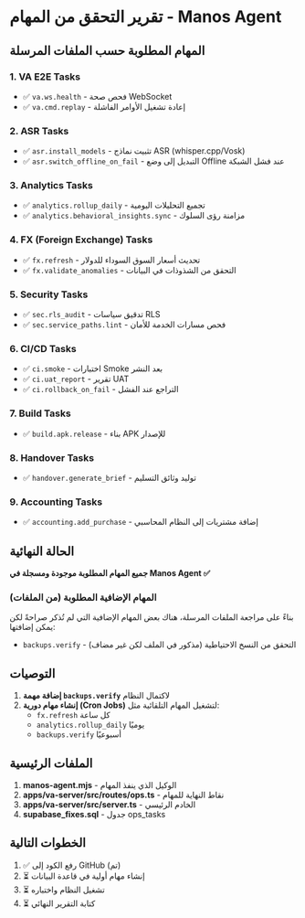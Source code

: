 # تقرير التحقق من المهام - Manos Agent

## المهام المطلوبة حسب الملفات المرسلة

### 1. VA E2E Tasks
- ✅ `va.ws.health` - فحص صحة WebSocket
- ✅ `va.cmd.replay` - إعادة تشغيل الأوامر الفاشلة

### 2. ASR Tasks
- ✅ `asr.install_models` - تثبيت نماذج ASR (whisper.cpp/Vosk)
- ✅ `asr.switch_offline_on_fail` - التبديل إلى وضع Offline عند فشل الشبكة

### 3. Analytics Tasks
- ✅ `analytics.rollup_daily` - تجميع التحليلات اليومية
- ✅ `analytics.behavioral_insights.sync` - مزامنة رؤى السلوك

### 4. FX (Foreign Exchange) Tasks
- ✅ `fx.refresh` - تحديث أسعار السوق السوداء للدولار
- ✅ `fx.validate_anomalies` - التحقق من الشذوذات في البيانات

### 5. Security Tasks
- ✅ `sec.rls_audit` - تدقيق سياسات RLS
- ✅ `sec.service_paths.lint` - فحص مسارات الخدمة للأمان

### 6. CI/CD Tasks
- ✅ `ci.smoke` - اختبارات Smoke بعد النشر
- ✅ `ci.uat_report` - تقرير UAT
- ✅ `ci.rollback_on_fail` - التراجع عند الفشل

### 7. Build Tasks
- ✅ `build.apk.release` - بناء APK للإصدار

### 8. Handover Tasks
- ✅ `handover.generate_brief` - توليد وثائق التسليم

### 9. Accounting Tasks
- ✅ `accounting.add_purchase` - إضافة مشتريات إلى النظام المحاسبي

## الحالة النهائية

**جميع المهام المطلوبة موجودة ومسجلة في Manos Agent ✅**

### المهام الإضافية المطلوبة (من الملفات)

بناءً على مراجعة الملفات المرسلة، هناك بعض المهام الإضافية التي لم تُذكر صراحةً لكن يمكن إضافتها:

- `backups.verify` - التحقق من النسخ الاحتياطية (مذكور في الملف لكن غير مضاف)

## التوصيات

1. **إضافة مهمة `backups.verify`** لاكتمال النظام
2. **إنشاء مهام دورية (Cron Jobs)** لتشغيل المهام التلقائية مثل:
   - `fx.refresh` كل ساعة
   - `analytics.rollup_daily` يوميًا
   - `backups.verify` أسبوعيًا

## الملفات الرئيسية

1. **manos-agent.mjs** - الوكيل الذي ينفذ المهام
2. **apps/va-server/src/routes/ops.ts** - نقاط النهاية للمهام
3. **apps/va-server/src/server.ts** - الخادم الرئيسي
4. **supabase_fixes.sql** - جدول ops_tasks

## الخطوات التالية

1. ✅ رفع الكود إلى GitHub (تم)
2. ⏳ إنشاء مهام أولية في قاعدة البيانات
3. ⏳ تشغيل النظام واختباره
4. ⏳ كتابة التقرير النهائي

